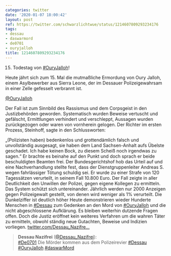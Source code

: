 ```yaml
---
categories: twitter
date: '2020-01-07 18:00:42'
layout: post
ref: https://twitter.com/schwarzlichtwue/status/1214607809293234176
tags:
- dessau
- daswarmord
- de0701
- ouryjalloh
title: 1214607809293234176
---
```

15. Todestag von [#OuryJalloh](/t/ouryjalloh)!



Heute jährt sich zum 15. Mal die mutmaßliche Ermordung von Oury Jalloh, einem Asylbewerber aus Sierra Leone, der im Dessauer Polizeigewahrsam in einer Zelle gefesselt verbrannt ist.



[@OuryJalloh](https://twitter.com/OuryJalloh)


Der Fall ist zum Sinnbild des Rassismus und dem Corpsgeist in den Justizbehörden geworden. Systematisch wurden Beweise vertuscht und gefälscht, Ermittlungen verhindert und verschleppt, Aussagen wurden zurückgezogen oder waren von vornherein gelogen.
Der Richter im ersten Prozess, Steinhoff, sagte in den Schlussworten:

„(Polizisten haben) bedenkenlos und grottendämlich falsch und unvollständig ausgesagt, sie haben dem Land Sachsen-Anhalt aufs Übelste geschadet. Ich habe keinen Bock, zu diesem Scheiß noch irgendwas zu sagen.“
Er brachte es beinahe auf den Punkt und doch sprach er beide beschuldigten Beamten frei. Der Bundesgerichtshof hob das Urteil auf und eine Nachverhandlung stellte fest, dass der Dienstgruppenleiter Andreas S. wegen fahrlässiger Tötung schuldig sei.
Er wurde zu einer Strafe von 120 Tagessätzen verurteilt, in seinem Fall 10.800 Euro.
Der Fall zeigte in aller Deutlichkeit den Unwillen der Polizei, gegen eigene Kollegen zu ermitteln. Das System schützt sich untereinander. Jährlich werden nur 2000 Anzeigen gegen Polizeigewalt gestellt, von denen wird weniger als 1% verurteilt. Die Dunkelziffer ist deutlich höher
Heute demonstrieren wieder Hunderte Menschen in [#Dessau](/t/dessau) zum Gedenken an den Mord von [#OuryJalloh](/t/ouryjalloh) und die nicht abgeschlossene Aufklärung.
Es bleiben weiterhin dutzende Fragen offen. Doch die Justiz eröffnet kein weiteres Verfahren um die wahren Täter zu ermitteln, obwohl ständig neue Gutachten, Beweise und Indizien vorliegen.
[twitter.com/Dessau_Nazifre…](https://twitter.com/Dessau_Nazifrei/status/1214594869462732802?s=19)
> <b>Dessau Nazifrei</b> ([@Dessau_Nazifrei](https://twitter.com/Dessau_Nazifrei)):  
>[#De0701](/t/de0701) Die Mörder kommen aus dem Polizeirevier [#Dessau](/t/dessau) [#OuryJalloh](/t/ouryjalloh) [#daswarMord](/t/daswarmord)   

